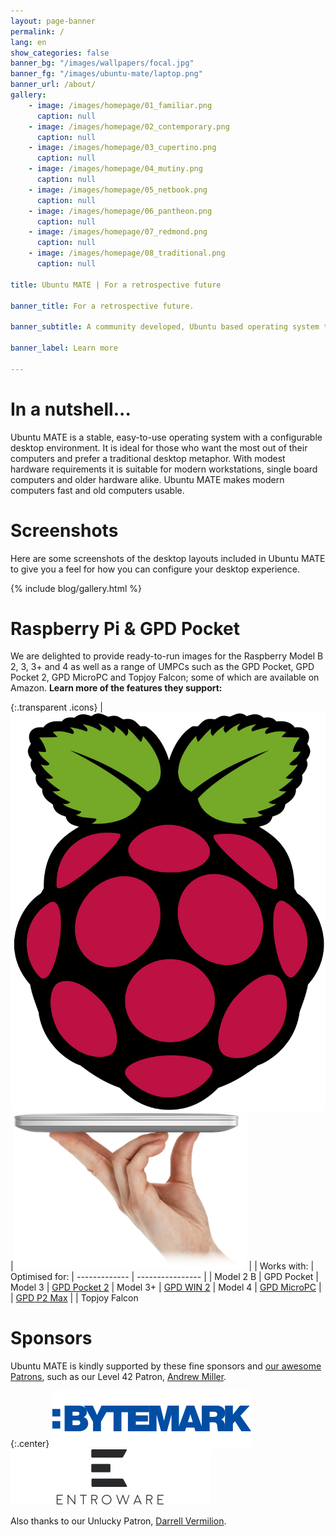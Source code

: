 ```yaml
---
layout: page-banner
permalink: /
lang: en
show_categories: false
banner_bg: "/images/wallpapers/focal.jpg"
banner_fg: "/images/ubuntu-mate/laptop.png"
banner_url: /about/
gallery:
    - image: /images/homepage/01_familiar.png
      caption: null
    - image: /images/homepage/02_contemporary.png
      caption: null
    - image: /images/homepage/03_cupertino.png
      caption: null
    - image: /images/homepage/04_mutiny.png
      caption: null
    - image: /images/homepage/05_netbook.png
      caption: null
    - image: /images/homepage/06_pantheon.png
      caption: null
    - image: /images/homepage/07_redmond.png
      caption: null
    - image: /images/homepage/08_traditional.png
      caption: null

title: Ubuntu MATE | For a retrospective future

banner_title: For a retrospective future.

banner_subtitle: A community developed, Ubuntu based operating system that beautifully integrates the MATE desktop.

banner_label: Learn more

---
```



# In a nutshell...

Ubuntu MATE is a stable, easy-to-use operating system with a configurable desktop
environment. It is ideal for those who want the most out of their computers and
prefer a traditional desktop metaphor. With modest hardware requirements it is
suitable for modern workstations, single board computers and older hardware alike.
Ubuntu MATE makes modern computers fast and old computers usable.


# Screenshots

Here are some screenshots of the desktop layouts included in Ubuntu MATE to
give you a feel for how you can configure your desktop experience.

{% include blog/gallery.html %}


# Raspberry Pi & GPD Pocket

We are delighted to provide ready-to-run images for the Raspberry Model B 2, 3,
3+ and 4 as well as a range of UMPCs such as the GPD Pocket, GPD Pocket 2,
GPD MicroPC and Topjoy Falcon; some of which are available on Amazon. **Learn more of the features they support:**

{:.transparent .icons}
| [![Raspberry Pi logo](/images/brands/raspberry-pi.svg)](/ports/raspberry-pi/) |[![Holding a GPD Pocket](/images/hardware/gpd-pocket2.png)](/ports/umpcs/) |
| Works with:   | Optimised for:
| ------------- | ---------------- |
| Model 2 B     | GPD Pocket
| Model 3       | [GPD Pocket 2](https://geni.us/5oiXa2)
| Model 3+      | [GPD WIN 2](https://geni.us/pzyNb0)
| Model 4       | [GPD MicroPC](https://geni.us/xYuBA)
|               | [GPD P2 Max](https://geni.us/HAlIoA3)
|               | Topjoy Falcon

# Sponsors

Ubuntu MATE is kindly supported by these fine sponsors and [our awesome Patrons](https://www.patreon.com/ubuntu_mate), such as our Level 42 Patron, [Andrew Miller](https://www.patreon.com/user/creators?u=2613385).

{:.center}
[![Bytemark](/images/sponsors/bytemark.png)](https://www.bytemark.co.uk/?r=ubuntu-mate)
[![Entroware](/images/sponsors/entroware.png)](https://entroware.com/)

Also thanks to our Unlucky Patron, [Darrell Vermilion](https://www.patreon.com/bearstampede/creators).